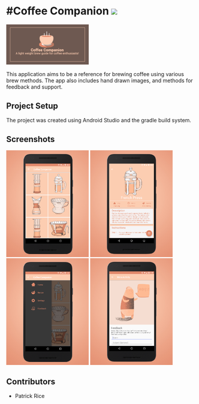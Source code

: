 #Coffee Companion
<a href="https://play.google.com/store/apps/details?id=com.brewguide.android.coffeebrewguide&hl=en"><img id="screen-5" src="https://play.google.com/intl/en_us/badges/images/generic/en_badge_web_generic.png" width="150" /></a>
=======================
<img id="screen-5" src="Design/screenshots/banner.png" width="220" />

This application aims to be a reference for brewing coffee using various brew methods. 
The app also includes hand drawn images, and methods for feedback and support.



## Project Setup
The project was created using Android Studio and the gradle build system.

## Screenshots
<img id="screen-1" src="Design/screenshots/main.jpg" width="220"/>
<img id="screen-2" src="Design/screenshots/method.jpg" width="220"  />
<img id="screen-3" src="Design/screenshots/settings.jpg" width="220" />
<img id="screen-4" src="Design/screenshots/feedback.jpg" width="220"/>

## Contributors
* Patrick Rice
